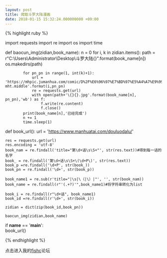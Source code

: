```yaml
---
layout: post
title: 爬取斗罗大陆漫画
date: 2018-01-15 15:32:24.000000000 +09:00
---
```




{% highlight ruby %}

import requests
import re
import os
import time

def baocun_img(zidian,book_name):
        n = 0
        for i, k in zidian.items():
            path = r"C:\Users\Administrator\Desktop\斗罗大陆\{}".format(book_name[n])
            os.makedirs(path)

            for pn_pn in range(1, int(k)+1):
                url = 'https://mhpic.jumanhua.com/comic/D%2F%E6%96%97%E7%BD%97%E5%A4%A7%E9%99%86%E6%8B%86%E5%88%86%E7%89%88%2F{}%E8%AF%9DGQ%2F{}.jpg-mht.middle'.format(i,pn_pn)
                re = requests.get(url)
                with open(path+'\{}{}.jpg'.format(book_name[n], pn_pn),'wb') as f:
                    f.write(re.content)
                    f.close()
            print(book_name[n],'已经完成')
            n += 1
            time.sleep(1)

def book_url():
    url = 'https://www.manhuatai.com/douluodalu/'

    res = requests.get(url)
    res.encoding = 'utf-8'
    book_nam = re.findall('title="第\d+话\s\S+"', str(res.text))#得到每一话的名字
    book_ = re.findall('第\d+话\s\S+\(\d+P\)', str(res.text))
    book_p =re.findall('\d+P', str(book_))
    book_pn = re.findall('\d+', str(book_p))

    book_name1 = re.sub(r'title="|\s|\（|\）|"', '', str(book_nam))
    book_name = re.findall(r"'(.+?)'",book_name1)#将字符串转化为list

    book_i = re.findall(r"\d+话", book_name1)
    book_id =re.findall(r'\d+', str(book_i))

    zidian = dict(zip(book_id,book_pn))

    baocun_img(zidian,book_name)


if __name__ == '__main__':     
        book_url()
        
{% endhighlight %}

点击进入我的[fishc][fishc]论坛

[fishc]: https://fishc.com.cn/thread-128891-1-1.html

